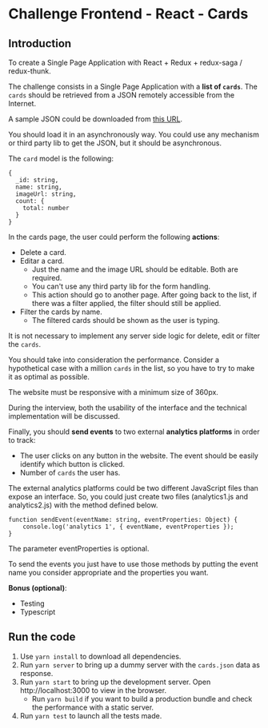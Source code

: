 # Challenge Frontend - React - Cards

## Introduction

To create a Single Page Application with React + Redux + redux-saga / redux-thunk.

The challenge consists in a Single Page Application with a **list of `cards`**. The `cards` should be retrieved from a JSON
remotely accessible from the Internet.

A sample JSON could be downloaded from [this URL](./server/cards.json).

You should load it in an asynchronously way. You could use any mechanism or third party lib to get the JSON, but it
should be asynchronous.

The `card` model is the following:

```
{
  _id: string,
  name: string,
  imageUrl: string,
  count: {
    total: number
  }
}
```

In the cards page, the user could perform the following **actions**:

- Delete a card.
- Editar a card.
    - Just the name and the image URL should be editable. Both are required.
    - You can't use any third party lib for the form handling.
    - This action should go to another page. After going back to the list, if there was a filter applied, the
    filter should still be applied.
- Filter the cards by name.
    - The filtered cards should be shown as the user is typing.


It is not necessary to implement any server side logic for delete, edit or filter the `cards`.

You should take into consideration the performance. Consider a hypothetical case with a million `cards` in the list,
so you have to try to make it as optimal as possible.

The website must be responsive with a minimum size of 360px.

During the interview, both the usability of the interface and the technical implementation will be discussed.

Finally, you should **send events** to two external **analytics platforms** in order to track:
- The user clicks on any button in the website. The event should be easily identify which button is clicked.
- Number of `cards` the user has.

The external analytics platforms could be two different JavaScript files than expose an interface. So, you could
just create two files (analytics1.js and analytics2.js) with the method defined below.

```
function sendEvent(eventName: string, eventProperties: Object) {
    console.log('analytics 1', { eventName, eventProperties });
}
```

The parameter eventProperties is optional.

To send the events you just have to use those methods by putting the event name you consider appropriate and the
properties you want.

**Bonus (optional)**:
- Testing
- Typescript

## Run the code

1. Use `yarn install` to download all dependencies.
2. Run `yarn server` to bring up a dummy server with the `cards.json` data as response.
3. Run `yarn start` to bring up the development server. Open http://localhost:3000 to view in the browser.
    - Run `yarn build` if you want to build a production bundle and check the performance with a static server.
4. Run `yarn test` to launch all the tests made.
